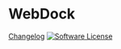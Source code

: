 WebDock
========================

[Changelog](CHANGELOG.md)
[![Software License](https://img.shields.io/badge/license-MIT-brightgreen.svg?style=flat-square)](LICENSE.md)
